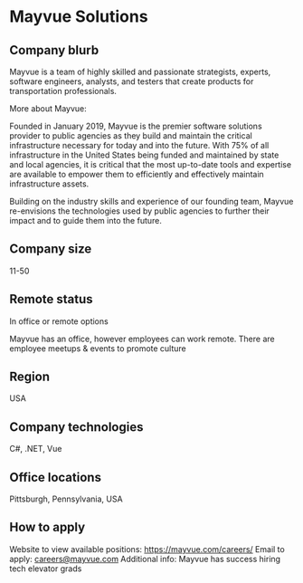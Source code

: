 # Mayvue Solutions

## Company blurb

Mayvue is a team of highly skilled and passionate strategists, experts, software engineers, analysts, and testers that create products for transportation professionals.

More about Mayvue:

Founded in January 2019, Mayvue is the premier software solutions provider to public agencies as they build and maintain the critical infrastructure necessary for today and into the future. With 75% of all infrastructure in the United States being funded and maintained by state and local agencies, it is critical that the most up-to-date tools and expertise are available to empower them to efficiently and effectively maintain infrastructure assets.

Building on the industry skills and experience of our founding team, Mayvue re-envisions the technologies used by public agencies to further their impact and to guide them into the future.

## Company size

11-50

## Remote status

In office or remote options

Mayvue has an office, however employees can work remote. There are employee meetups & events to promote culture

## Region

USA

## Company technologies

C#, .NET, Vue

## Office locations

Pittsburgh, Pennsylvania, USA

## How to apply

Website to view available positions: https://mayvue.com/careers/
Email to apply: careers@mayvue.com
Additional info:
Mayvue has success hiring tech elevator grads
